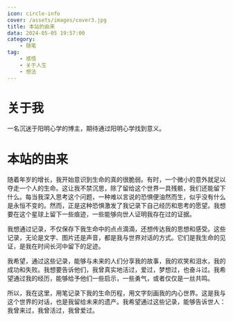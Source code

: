 ```yaml
---
icon: circle-info
cover: /assets/images/cover3.jpg
title: 本站的由来
data: 2024-05-05 19:57:00
category:
    - 随笔
tag: 
    - 感悟
    - 关于人生
    - 想法
---
```

# 关于我
 一名沉迷于阳明心学的博主，期待通过阳明心学找到意义。
# 本站的由来
 随着年岁的增长，我开始意识到生命的真的很脆弱。有时，一个微小的意外就足以夺走一个人的生命。这让我不禁沉思，除了留给这个世界一具残骸，我们还能留下什么。每当我深入思考这个问题，一种难以言说的恐惧便油然而生，似乎没有什么是永恒不变的。然而，正是这种恐惧激发了我记录下自己经历和思考的愿望。我想要在这个星球上留下一些痕迹，一些能够向世人证明我存在过的证据。

我想通过记录，不仅保存下我生命中的点点滴滴，还想传达我的思想和感受。这些记录，无论是文字、图片还是声音，都是我与世界对话的方式。它们是我生命的见证，是我在时间长河中留下的足迹。

我希望，通过这些记录，能够与未来的人们分享我的故事，我的欢笑和泪水，我的成功和失败。我想要告诉他们，我曾真实地活过，爱过，梦想过，也奋斗过。我希望通过我的经历，能够给予他们一些启示，一些勇气，或者仅仅是一丝共鸣。

所以，我在这里，用笔记录下我的生命历程，用文字刻画我的内心世界。这是我与这个世界的对话，也是我留给未来的遗产。我希望通过这些记录，能够告诉世人：我曾来过，我曾活过，我曾爱过。